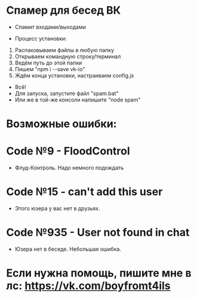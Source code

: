 # Спамер для бесед ВК
* Спамит входами/выходами


* Процесс установки:
1. Распаковываем файлы в любую папку
2. Открываем командную строку/терминал
3. Ведём путь до этой папки
4. Пишем "npm i --save vk-io"
5. Ждём конца установки, настраиваем config.js
* Всё!
* Для запуска, запустите файл "spam.bat"
* Или же в той-же консоли напишите "node spam"

# Возможные ошибки:
# Code №9 - FloodControl
* Флуд-Контроль. Надо немного подождать
# Code №15 - can't add this user
* Этого юзера у вас нет в друзьях.
# Code №935 - User not found in chat
* Юзера нет в беседе. Небольшая ошибка.




# Если нужна помощь, пишите мне в лс: https://vk.com/boyfromt4ils
